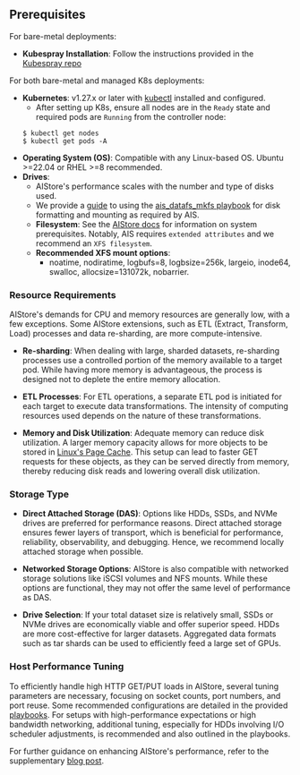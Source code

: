 ## Prerequisites

For bare-metal deployments:
- **Kubespray Installation**: Follow the instructions provided in the [Kubespray repo](https://github.com/kubernetes-sigs/kubespray)

For both bare-metal and managed K8s deployments:
- **Kubernetes**: v1.27.x or later with [kubectl](https://kubernetes.io/docs/reference/kubectl/) installed and configured.
    - After setting up K8s, ensure all nodes are in the `Ready` state and required pods are `Running` from the controller node:
    ```
    $ kubectl get nodes
    $ kubectl get pods -A
    ```
- **Operating System (OS)**: Compatible with any Linux-based OS. Ubuntu >=22.04 or RHEL >=8 recommended.
- **Drives**:
  - AIStore's performance scales with the number and type of disks used.
  - We provide a [guide](../playbooks/host-config/docs/ais_datafs.md) to using the [ais_datafs_mkfs playbook](../playbooks/host-config/docs/ais_datafs.md) for disk formatting and mounting as required by AIS.
  - **Filesystem**:
    See the [AIStore docs](https://github.com/NVIDIA/aistore/blob/main/docs/getting_started.md#prerequisites) for information on system prerequisites. 
    Notably, AIS requires `extended attributes` and we recommend an `XFS filesystem`. 
  - **Recommended XFS mount options**:
      - noatime, nodiratime, logbufs=8, logbsize=256k, largeio, inode64, swalloc, allocsize=131072k, nobarrier.

### Resource Requirements

AIStore's demands for CPU and memory resources are generally low, with a few exceptions.
Some AIStore extensions, such as ETL (Extract, Transform, Load) processes and data re-sharding, are more compute-intensive. 

- **Re-sharding**: When dealing with large, sharded datasets, re-sharding processes use a controlled portion of the memory available to a target pod.
While having more memory is advantageous, the process is designed not to deplete the entire memory allocation.

- **ETL Processes**: For ETL operations, a separate ETL pod is initiated for each target to execute data transformations.
The intensity of computing resources used depends on the nature of these transformations.

- **Memory and Disk Utilization**: Adequate memory can reduce disk utilization.
A larger memory capacity allows for more objects to be stored in [Linux's Page Cache](https://www.thomas-krenn.com/en/wiki/Linux_Page_Cache_Basics).
This setup can lead to faster GET requests for these objects, as they can be served directly from memory, thereby reducing disk reads and lowering overall disk utilization. 

### Storage Type

- **Direct Attached Storage (DAS)**: Options like HDDs, SSDs, and NVMe drives are preferred for performance reasons.
Direct attached storage ensures fewer layers of transport, which is beneficial for performance, reliability, observability, and debugging.
Hence, we recommend locally attached storage when possible.

- **Networked Storage Options**: AIStore is also compatible with networked storage solutions like iSCSI volumes and NFS mounts.
While these options are functional, they may not offer the same level of performance as DAS.

- **Drive Selection**: If your total dataset size is relatively small, SSDs or NVMe drives are economically viable and offer superior speed. 
HDDs are more cost-effective for larger datasets. 
Aggregated data formats such as tar shards can be used to efficiently feed a large set of GPUs.

### Host Performance Tuning

To efficiently handle high HTTP GET/PUT loads in AIStore, several tuning parameters are necessary, focusing on socket counts, port numbers, and port reuse.
Some recommended configurations are detailed in the provided [playbooks](../playbooks).
For setups with high-performance expectations or high bandwidth networking, additional tuning, especially for HDDs involving I/O scheduler adjustments, is recommended and also outlined in the playbooks.

For further guidance on enhancing AIStore's performance, refer to the supplementary [blog post](https://aiatscale.org/docs/performance).
